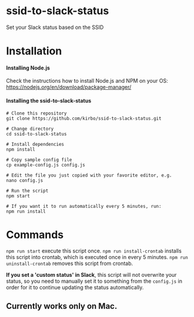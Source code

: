# ssid-to-slack-status
Set your Slack status based on the SSID

# Installation

#### Installing Node.js
Check the instructions how to install Node.js and NPM on your OS:
https://nodejs.org/en/download/package-manager/

#### Installing the ssid-to-slack-status

    # Clone this repository
    git clone https://github.com/kirbo/ssid-to-slack-status.git
    
    # Change directory
    cd ssid-to-slack-status
 
    # Install dependencies
    npm install
 
    # Copy sample config file
    cp example-config.js config.js
    
    # Edit the file you just copied with your favorite editor, e.g.
    nano config.js

    # Run the script
    npm start

    # If you want it to run automatically every 5 minutes, run:
    npm run install

# Commands

`npm run start` execute this script once.
`npm run install-crontab` installs this script into crontab, which is executed once in every 5 minutes.
`npm run uninstall-crontab` removes this script from crontab.

**If you set a 'custom status' in Slack**, this script will not overwrite your status, so you need to manually set it to something from the `config.js` in order for it to continue updating the status automatically.

## Currently works only on Mac.
